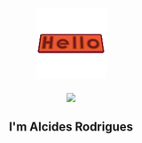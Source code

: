 
<div align= "center">
    <h1> <img src="https://github.com/AlcidesFh/AlcidesFh/blob/ebb6e88da36a1c73d6a1da646607c5841bf2ce0e/static/hello-1718_128.gif"></h1>
    <img src="https://github.com/AlcidesFh/AlcidesFh/blob/0ccd13d9ae303c79c20e53658826dea1f2f0a08b/static/alien-438.gif">
    <h2> <i class="fas fa-skull-crossbones"></i> I'm Alcides Rodrigues</h2>
  </div>  
    
  
